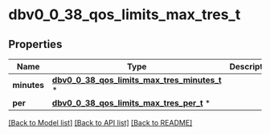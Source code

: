# dbv0_0_38_qos_limits_max_tres_t

## Properties
Name | Type | Description | Notes
------------ | ------------- | ------------- | -------------
**minutes** | [**dbv0_0_38_qos_limits_max_tres_minutes_t**](dbv0_0_38_qos_limits_max_tres_minutes.md) \* |  | [optional] 
**per** | [**dbv0_0_38_qos_limits_max_tres_per_t**](dbv0_0_38_qos_limits_max_tres_per.md) \* |  | [optional] 

[[Back to Model list]](../README.md#documentation-for-models) [[Back to API list]](../README.md#documentation-for-api-endpoints) [[Back to README]](../README.md)


